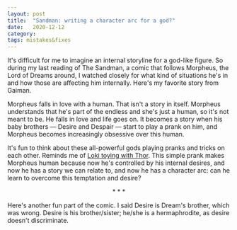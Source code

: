 ```yaml
---
layout: post
title:  "Sandman: writing a character arc for a god?"
date:   2020-12-12
category: 
tags: mistakes&fixes
---
```

It's difficult for me to imagine an internal storyline for a god-like figure. So during my last reading of The Sandman, a comic that follows Morpheus, the Lord of Dreams around, I watched closely for what kind of situations he's in and how those are affecting him internally. Here's my favorite story from Gaiman.

Morpheus falls in love with a human. That isn't a story in itself. Morpheus understands that he's part of the endless and she's just a human, so it's not meant to be. He falls in love and life goes on. It becomes a story when his baby brothers — Desire and Despair — start to play a prank on him, and Morpheus becomes increasingly obsessive over this human.

It's fun to think about these all-powerful gods playing pranks and tricks on each other. Reminds me of [Loki toying with Thor](https://silencevosh.github.io/2020/11/12/Loki-toying-with-Thor.html). This simple prank makes Morpheus  human because now he's controlled by his internal desires, and now he has a story we can relate to, and now he has a character arc: can he learn to overcome this temptation and desire?

<p style="text-align: center;"> * * * </p>

Here's another fun part of the comic. I said Desire is Dream's brother, which was wrong. Desire is his brother/sister; he/she is a hermaphrodite, as desire doesn't discriminate.